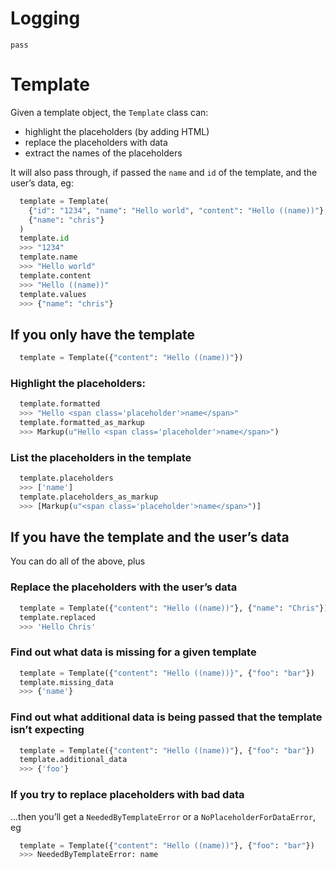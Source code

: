 # Logging

`pass`


# Template

Given a template object, the `Template` class can:
- highlight the placeholders (by adding HTML)
- replace the placeholders with data
- extract the names of the placeholders

It will also pass through, if passed the `name` and `id` of the template, and
the user’s data, eg:
```python
  template = Template(
    {"id": "1234", "name": "Hello world", "content": "Hello ((name))"},
    {"name": "chris"}
  )
  template.id
  >>> "1234"
  template.name
  >>> "Hello world"
  template.content
  >>> "Hello ((name))"
  template.values
  >>> {"name": "chris"}
```

## If you only have the template

```python
  template = Template({"content": "Hello ((name))"})
```

### Highlight the placeholders:
```python
  template.formatted
  >>> "Hello <span class='placeholder'>name</span>"
  template.formatted_as_markup
  >>> Markup(u"Hello <span class='placeholder'>name</span>")
```

### List the placeholders in the template
```python
  template.placeholders
  >>> ['name']
  template.placeholders_as_markup
  >>> [Markup(u"<span class='placeholder'>name</span>")]
```


## If you have the template and the user’s data

You can do all of the above, plus

### Replace the placeholders with the user’s data
```python
  template = Template({"content": "Hello ((name))"}, {"name": "Chris"})
  template.replaced
  >>> 'Hello Chris'
```

### Find out what data is missing for a given template
```python
  template = Template({"content": "Hello ((name))}", {"foo": "bar"})
  template.missing_data
  >>> {'name'}
```

### Find out what additional data is being passed that the template isn’t expecting
```python
  template = Template({"content": "Hello ((name))"}, {"foo": "bar"})
  template.additional_data
  >>> {'foo'}
```

### If you try to replace placeholders with bad data

…then you’ll get a `NeededByTemplateError` or a `NoPlaceholderForDataError`, eg
```python
  template = Template({"content": "Hello ((name))"}, {"foo": "bar"})
  >>> NeededByTemplateError: name
```
